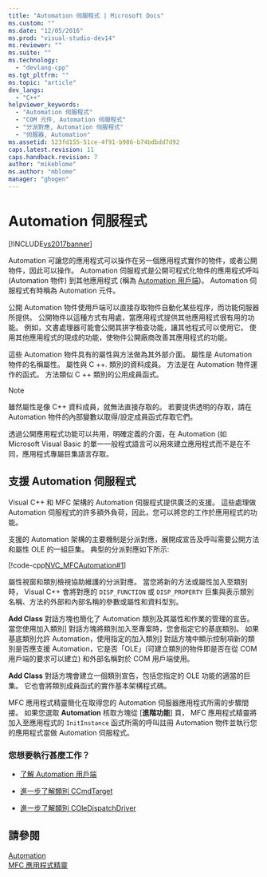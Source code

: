 ```yaml
---
title: "Automation 伺服程式 | Microsoft Docs"
ms.custom: ""
ms.date: "12/05/2016"
ms.prod: "visual-studio-dev14"
ms.reviewer: ""
ms.suite: ""
ms.technology: 
  - "devlang-cpp"
ms.tgt_pltfrm: ""
ms.topic: "article"
dev_langs: 
  - "C++"
helpviewer_keywords: 
  - "Automation 伺服程式"
  - "COM 元件, Automation 伺服程式"
  - "分派對應, Automation 伺服程式"
  - "伺服器, Automation"
ms.assetid: 523fd155-51ce-4f91-b986-b74bdbdd7d92
caps.latest.revision: 11
caps.handback.revision: 7
author: "mikeblome"
ms.author: "mblome"
manager: "ghogen"
---
```

# Automation 伺服程式
[!INCLUDE[vs2017banner](../assembler/inline/includes/vs2017banner.md)]

Automation 可讓您的應用程式可以操作在另一個應用程式實作的物件，或者公開物件，因此可以操作。  Automation 伺服程式是公開可程式化物件的應用程式呼叫 \(Automation 物件\) 到其他應用程式 \(稱為 [Automation 用戶端](../mfc/automation-clients.md)\)。  Automation 伺服程式有時稱為 Automation 元件。  
  
 公開 Automation 物件使用戶端可以直接存取物件自動化某些程序，而功能伺服器所提供。  公開物件以這種方式有用處，當應用程式提供其他應用程式很有用的功能。  例如，文書處理器可能會公開其拼字檢查功能，讓其他程式可以使用它。  使用其他應用程式的現成的功能，使物件公開廠商改善其應用程式的功能。  
  
 這些 Automation 物件具有的屬性與方法做為其外部介面。  屬性是 Automation 物件的名稱屬性。  屬性與 C \+\+. 類別的資料成員。  方法是在 Automation 物件運作的函式。  方法類似 C \+\+ 類別的公用成員函式。  
  
> [!NOTE]
>  雖然屬性是像 C\+\+ 資料成員，就無法直接存取的。  若要提供透明的存取，請在 Automation 物件的內部變數以取得\/設定成員函式存取它們。  
  
 透過公開應用程式功能可以共用，明確定義的介面，在 Automation \(如 Microsoft Visual Basic 的單一一般程式語言可以用來建立應用程式而不是在不同，應用程式專屬巨集語言存取。  
  
##  <a name="_core_support_for_automation_servers"></a> 支援 Automation 伺服程式  
 Visual C\+\+ 和 MFC 架構的 Automation 伺服程式提供廣泛的支援。  這些處理做 Automation 伺服程式的許多額外負荷，因此，您可以將您的工作於應用程式的功能。  
  
 支援的 Automation 架構的主要機制是分派對應，展開成宣告及呼叫需要公開方法和屬性 OLE 的一組巨集。  典型的分派對應如下所示:  
  
 [!code-cpp[NVC_MFCAutomation#1](../mfc/codesnippet/CPP/automation-servers_1.cpp)]  
  
 屬性視窗和類別檢視協助維護的分派對應。  當您將新的方法或屬性加入至類別時， Visual C\+\+ 會將對應的 `DISP_FUNCTION` 或 `DISP_PROPERTY` 巨集與表示類別名稱、方法的外部和內部名稱的參數或屬性和資料型別。  
  
 **Add Class** 對話方塊也簡化了 Automation 類別及其屬性和作業的管理的宣告。  當您使用加入類別\] 對話方塊將類別加入至專案時，您會指定它的基底類別。  如果基底類別允許 Automation，使用指定的加入類別\] 對話方塊中顯示控制項新的類別是否應支援 Automation，它是否「OLE」\(可建立類別的物件即是否在從 COM 用戶端的要求可以建立\) 和外部名稱對於 COM 用戶端使用。  
  
 **Add Class** 對話方塊會建立一個類別宣告，包括您指定的 OLE 功能的適當的巨集。  它也會將類別成員函式的實作基本架構程式碼。  
  
 MFC 應用程式精靈簡化在取得您的 Automation 伺服器應用程式所需的步驟間接。  如果您選取 **Automation** 核取方塊從 \[**進階功能**\] 頁， MFC 應用程式精靈將加入至應用程式的 `InitInstance` 函式所需的呼叫註冊 Automation 物件並執行您的應用程式當做 Automation 伺服程式。  
  
### 您想要執行甚麼工作？  
  
-   [了解 Automation 用戶端](../mfc/automation-clients.md)  
  
-   [進一步了解類別 CCmdTarget](../mfc/reference/ccmdtarget-class.md)  
  
-   [進一步了解類別 COleDispatchDriver](../mfc/reference/coledispatchdriver-class.md)  
  
## 請參閱  
 [Automation](../mfc/automation.md)   
 [MFC 應用程式精靈](../mfc/reference/mfc-application-wizard.md)